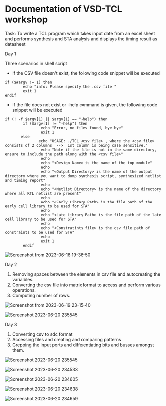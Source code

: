 # Documentation of VSD-TCL workshop 

Task: To write a TCL program which takes input date from an excel sheet and performs synthesis and STA analysis and displays the timing result as datasheet 

Day 1 

Three scenarios in shell script
* If the CSV file doesn't exist, the following code snippet will be executed
```
if ($#argv != 1) then
        echo "info: Please specify the .csv file "
        exit 1
endif
```

* If the file does not exist or -help command is given, the following code snippet will be executed
```
if (! -f $argv[1] || $argv[1] == "-help") then
        if ($argv[1] != "-help") then
                echo "Error, no files found, bye bye"
                exit 1
       else
               echo "USAGE: ./TCL <csv file> , where the <csv file> consists of 2 columns  -->  1st column is being case sensitive."
                echo "Note if the file is not in the same directory, ensure to include the path along with the <csv file>"
                echo
                echo "<Design Name> is the name of the top module"
                echo
                echo "<Output Directory> is the name of the output directory where you want to dump synthesis script, synthesized netlist and timing report"
                echo
                echo "<Netlist Directory> is the name of the directory where all RTL netlist are present"
                echo
                echo "<Early Library Path> is the file path of the early cell library to be used for STA"
                echo
                echo "<Late Library Path> is the file path of the late cell library to be used for STA"
                echo
                echo "<Constratints file> is the csv file path of constraints to be used for STA"
                echo
                exit 1
        endif
```
![Screenshot from 2023-06-16 19-36-50](https://github.com/ronie05/TCL-workshop/assets/111235153/c4fe17df-a16a-4f2f-9a10-99196245b304)

Day 2 

1. Removing spaces between the elements in csv file and autocreating the varialbles.
2. Converting the csv file into matrix format to access and perform various operations.
3. Computing number of rows. 

![Screenshot from 2023-06-19 23-15-40](https://github.com/ronie05/TCL-workshop/assets/111235153/24be36f7-ba3c-4665-83c8-86c7609acef4)


![Screenshot 2023-06-20 235545](https://github.com/ronie05/TCL-workshop/assets/111235153/3553243b-3d53-4b4a-857d-0f12b2b16640)

Day 3

1. Converting csv to sdc format
2. Accessing files and creating and comparing patterns 
3. Grepping the input ports and differentiating bits and busses amongst them.

![Screenshot 2023-06-20 235545](https://github.com/ronie05/TCL-workshop/assets/111235153/acc40f5b-715d-49da-a1a0-216c0d1a536e)

![Screenshot 2023-06-20 234533](https://github.com/ronie05/TCL-workshop/assets/111235153/590e128c-3890-470f-8629-b85665ce4b96)

![Screenshot 2023-06-20 234605](https://github.com/ronie05/TCL-workshop/assets/111235153/f578ebb9-3069-4ad0-a518-7f0408ecabf4)

![Screenshot 2023-06-20 234638](https://github.com/ronie05/TCL-workshop/assets/111235153/1116cd52-6ffd-4de0-8326-d05e3424d6b4)

![Screenshot 2023-06-20 234659](https://github.com/ronie05/TCL-workshop/assets/111235153/2915bbf9-a475-4abf-804d-a20f2e71e244)
